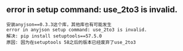 ## error in setup command: use_2to3 is invalid.

    安装anyjson==0.3.3这个库，其他库也有可能发生
    error in anyjson setup command: use_2to3 is invalid.
    解决: pip install setuptools==57.5.0
    原因: 因为在setuptools 58之后的版本已经废弃了use_2to3


